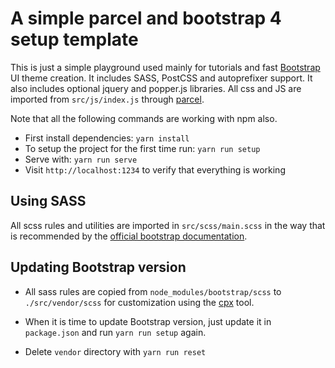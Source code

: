 # A simple parcel and bootstrap 4 setup template

This is just a simple playground used mainly for tutorials and fast [Bootstrap](https://getbootstrap.com) UI theme creation. It includes SASS, PostCSS and autoprefixer support.
It also includes optional jquery and popper.js libraries. All css and JS are imported from `src/js/index.js` through [parcel](https://parceljs.org).

Note that all the following commands are working with npm also.

- First install dependencies: `yarn install`
- To setup the project for the first time run: `yarn run setup`
- Serve with: `yarn run serve`
- Visit `http://localhost:1234` to verify that everything is working

## Using SASS

All scss rules and utilities are imported in `src/scss/main.scss` in the way that is recommended by the [official bootstrap documentation](https://getbootstrap.com/docs/4.4/getting-started/theming).

## Updating Bootstrap version

- All sass rules are copied from `node_modules/bootstrap/scss`
  to `./src/vendor/scss` for customization using the [cpx](https://www.npmjs.com/package/cpx) tool.

- When it is time to update Bootstrap version, just update it in `package.json` and run `yarn run setup` again.

- Delete `vendor` directory with `yarn run reset`
